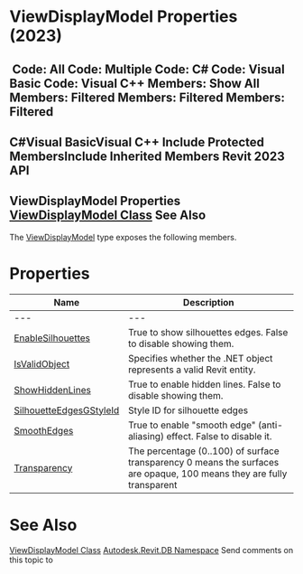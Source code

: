 # ViewDisplayModel Properties (2023)

﻿
 Code: All Code: Multiple Code: C# Code: Visual Basic Code: Visual C++  Members: Show All Members: Filtered Members: Filtered Members: Filtered   
---  
C#Visual BasicVisual C++
Include Protected MembersInclude Inherited Members
Revit 2023 API  
---  
ViewDisplayModel Properties  
[ViewDisplayModel Class](9864e320-a160-dd24-23f6-a30c482a8e5f.md "ViewDisplayModel Class") See Also  
---  
The [ViewDisplayModel](9864e320-a160-dd24-23f6-a30c482a8e5f.md "ViewDisplayModel Class") type exposes the following members.
# Properties
| Name | Description |
| --- | --- |
| --- | --- | --- |
| [EnableSilhouettes](c7e778d9-be11-c66a-5118-4599d3a20795.md "EnableSilhouettes Property") | True to show silhouettes edges. False to disable showing them. |
| [IsValidObject](15c0ee18-e367-0f56-053f-8bda134c6f0f.md "IsValidObject Property") | Specifies whether the .NET object represents a valid Revit entity. |
| [ShowHiddenLines](19b845f3-44cf-328a-c6ff-27abcb4fe396.md "ShowHiddenLines Property") | True to enable hidden lines. False to disable showing them. |
| [SilhouetteEdgesGStyleId](51d10382-ff84-9fd2-c31e-7bf4ec9c1995.md "SilhouetteEdgesGStyleId Property") | Style ID for silhouette edges |
| [SmoothEdges](0ef7548a-cf1f-7ec0-e2bd-a7e4ecc7e253.md "SmoothEdges Property") | True to enable "smooth edge" (anti-aliasing) effect. False to disable it. |
| [Transparency](cde74682-80ea-ce09-ea07-1ef1d01565ab.md "Transparency Property") | The percentage (0..100) of surface transparency 0 means the surfaces are opaque, 100 means they are fully transparent |

# See Also
[ViewDisplayModel Class](9864e320-a160-dd24-23f6-a30c482a8e5f.md "ViewDisplayModel Class")
[Autodesk.Revit.DB Namespace](87546ba7-461b-c646-cbb1-2cb8f5bff8b2.md "Autodesk.Revit.DB Namespace")
Send comments on this topic to 
